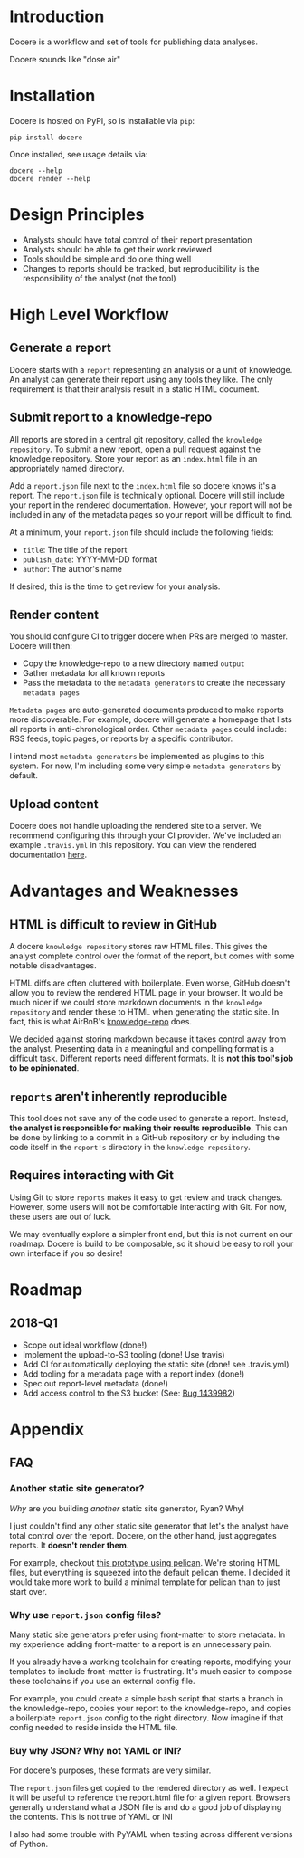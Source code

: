# Introduction

Docere is a workflow and set of tools for publishing data analyses.

Docere sounds like "dose air"

# Installation

Docere is hosted on PyPI, so is installable via `pip`:

    pip install docere

Once installed, see usage details via:

    docere --help
    docere render --help

# Design Principles

* Analysts should have total control of their report presentation
* Analysts should be able to get their work reviewed
* Tools should be simple and do one thing well
* Changes to reports should be tracked,
  but reproducibility is the responsibility of the analyst (not the tool)

# High Level Workflow

## Generate a report

Docere starts with a `report` representing an analysis or a unit of knowledge.
An analyst can generate their report using any tools they like.
The only requirement is that their analysis result in a static HTML document.

## Submit report to a knowledge-repo

All reports are stored in a central git repository, called the `knowledge repository`.
To submit a new report,
open a pull request against the knowledge repository.
Store your report as an `index.html` file in an appropriately named directory.

Add a `report.json` file next to the `index.html` file so docere knows it's a report.
The `report.json` file is technically optional.
Docere will still include your report in the rendered documentation.
However, your report will not be included in any of the metadata pages
so your report will be difficult to find.

At a minimum, your `report.json` file should include the following fields:

* `title`: The title of the report
* `publish_date`: YYYY-MM-DD format
* `author`: The author's name

If desired, this is the time to get review for your analysis.

## Render content

You should configure CI to trigger docere when PRs are merged to master.
Docere will then:

* Copy the knowledge-repo to a new directory named `output`
* Gather metadata for all known reports
* Pass the metadata to the `metadata generators` to create the necessary `metadata pages`

`Metadata pages` are auto-generated documents produced to make reports more discoverable.
For example, docere will generate a homepage that lists all reports in anti-chronological order.
Other `metadata pages` could include: RSS feeds, topic pages, or reports by a specific contributor.

I intend most `metadata generators` be implemented as plugins to this system.
For now, I'm including some very simple `metadata generators` by default.

## Upload content

Docere does not handle uploading the rendered site to a server.
We recommend configuring this through your CI provider.
We've included an example `.travis.yml` in this repository.
You can view the rendered documentation 
[here](http://docere-test.s3-website-us-east-1.amazonaws.com/).

# Advantages and Weaknesses

## HTML is difficult to review in GitHub

A docere `knowledge repository` stores raw HTML files.
This gives the analyst complete control over the format of the report,
but comes with some notable disadvantages.

HTML diffs are often cluttered with boilerplate.
Even worse, GitHub doesn't allow you to review the rendered HTML page in your browser.
It would be much nicer if we could store markdown documents in the `knowledge repository`
and render these to HTML when generating the static site.
In fact, this is what AirBnB's [knowledge-repo] does.

We decided against storing markdown because it takes control away from the analyst.
Presenting data in a meaningful and compelling format is a difficult task.
Different reports need different formats.
It is **not this tool's job to be opinionated**.

## `reports` aren't inherently reproducible

This tool does not save any of the code used to generate a report.
Instead, **the analyst is responsible for making their results reproducible**.
This can be done by linking to a commit in a GitHub repository
or by including the code itself in the `report's` directory in the `knowledge repository`.

## Requires interacting with Git

Using Git to store `reports` makes it easy to get review and track changes.
However, some users will not be comfortable interacting with Git.
For now, these users are out of luck.

We may eventually explore a simpler front end,
but this is not current on our roadmap.
Docere is build to be composable,
so it should be easy to roll your own interface if you so desire!


# Roadmap

## 2018-Q1

* Scope out ideal workflow (done!)
* Implement the upload-to-S3 tooling (done! Use travis)
* Add CI for automatically deploying the static site (done! see .travis.yml)
* Add tooling for a metadata page with a report index (done!)
* Spec out report-level metadata (done!)
* Add access control to the S3 bucket 
  (See: [Bug 1439982](https://bugzilla.mozilla.org/show_bug.cgi?id=1439982))


# Appendix

## FAQ 

### Another static site generator?

_Why_ are you building _another_ static site generator, Ryan?
Why!

I just couldn't find any other static site generator
that let's the analyst have total control over the report.
Docere, on the other hand, just aggregates reports.
It **doesn't render them**.

For example, checkout
[this prototype using pelican](https://github.com/harterrt/dpel).
We're storing HTML files,
but everything is squeezed into the default pelican theme.
I decided it would take more work to build a minimal template for pelican
than to just start over.

### Why use `report.json` config files?

Many static site generators prefer using front-matter to store metadata.
In my experience adding front-matter to a report is an unnecessary pain.

If you already have a working toolchain for creating reports,
modifying your templates to include front-matter is frustrating.
It's much easier to compose these toolchains if you use an external config file.

For example, you could create a simple bash script that
starts a branch in the knowledge-repo,
copies your report to the knowledge-repo,
and copies a boilerplate `report.json` config to the right directory.
Now imagine if that config needed to reside inside the HTML file.

### Buy why JSON? Why not YAML or INI?

For docere's purposes, these formats are very similar.

The `report.json` files get copied to the rendered directory as well.
I expect it will be useful to reference the report.html file for a given report. 
Browsers generally understand what a JSON file is
and do a good job of displaying the contents.
This is not true of YAML or INI

I also had some trouble with PyYAML when testing across different versions of Python.


[knowledge-repo]: https://github.com/airbnb/knowledge-repo
